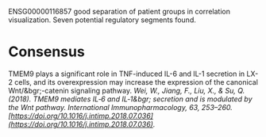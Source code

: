 ENSG00000116857
good separation of patient groups in correlation visualization. Seven potential regulatory segments found.
# Consensus
TMEM9 plays a significant role in TNF-induced IL-6 and IL-1 secretion in LX-2 cells, and its overexpression may increase the expression of the canonical Wnt/&bgr;-catenin signaling pathway.
*Wei, W., Jiang, F., Liu, X., & Su, Q. (2018). TMEM9 mediates IL‐6 and IL‐1&bgr; secretion and is modulated by the Wnt pathway. International Immunopharmacology, 63, 253–260. [https://doi.org/10.1016/j.intimp.2018.07.036](https://doi.org/10.1016/j.intimp.2018.07.036).*